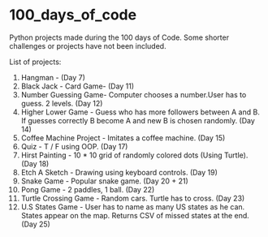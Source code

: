 # 100_days_of_code

Python projects made during the 100 days of Code. Some shorter challenges or projects have not been included.

List of projects:
1. Hangman - (Day 7)
2. Black Jack - Card Game-  (Day 11)
3. Number Guessing Game- Computer chooses a number.User has to guess. 2 levels. (Day 12)
4. Higher Lower Game - Guess who has more followers between A and B. If guesses correctly B become A and new B is chosen randomly.  (Day 14)
5. Coffee Machine Project - Imitates a coffee machine. (Day 15)
6. Quiz - T / F using OOP. (Day 17)
7. Hirst Painting - 10 * 10 grid of randomly colored dots (Using Turtle). (Day 18)
8. Etch A Sketch - Drawing using keyboard controls. (Day 19)
9. Snake Game - Popular snake game. (Day 20 + 21)
10. Pong Game - 2 paddles, 1 ball. (Day 22) 
11. Turtle Crossing Game - Random cars. Turtle has to cross. (Day 23)
12. U.S States Game - User has to name as many US states as he can. States appear on the map. Returns CSV of missed states at the end. (Day 25) 
